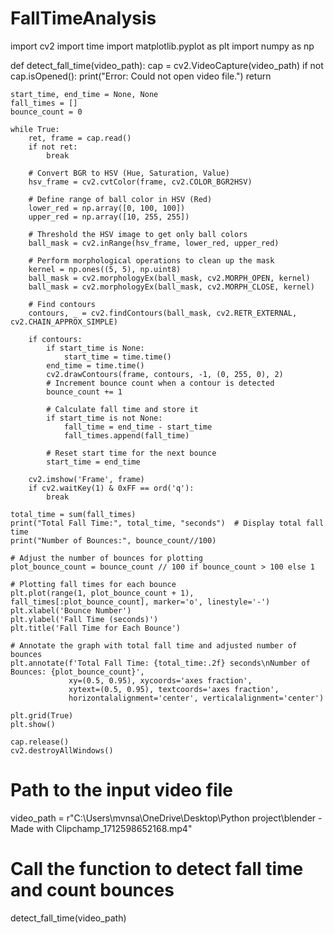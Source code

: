 # FallTimeAnalysis
import cv2
import time
import matplotlib.pyplot as plt
import numpy as np

def detect_fall_time(video_path):
    cap = cv2.VideoCapture(video_path)
    if not cap.isOpened():
        print("Error: Could not open video file.")
        return

    start_time, end_time = None, None
    fall_times = []
    bounce_count = 0

    while True:
        ret, frame = cap.read()
        if not ret:
            break

        # Convert BGR to HSV (Hue, Saturation, Value)
        hsv_frame = cv2.cvtColor(frame, cv2.COLOR_BGR2HSV)

        # Define range of ball color in HSV (Red)
        lower_red = np.array([0, 100, 100])
        upper_red = np.array([10, 255, 255])

        # Threshold the HSV image to get only ball colors
        ball_mask = cv2.inRange(hsv_frame, lower_red, upper_red)

        # Perform morphological operations to clean up the mask
        kernel = np.ones((5, 5), np.uint8)
        ball_mask = cv2.morphologyEx(ball_mask, cv2.MORPH_OPEN, kernel)
        ball_mask = cv2.morphologyEx(ball_mask, cv2.MORPH_CLOSE, kernel)

        # Find contours
        contours, _ = cv2.findContours(ball_mask, cv2.RETR_EXTERNAL, cv2.CHAIN_APPROX_SIMPLE)

        if contours:
            if start_time is None:
                start_time = time.time()
            end_time = time.time()
            cv2.drawContours(frame, contours, -1, (0, 255, 0), 2)
            # Increment bounce count when a contour is detected
            bounce_count += 1

            # Calculate fall time and store it
            if start_time is not None:
                fall_time = end_time - start_time
                fall_times.append(fall_time)

            # Reset start time for the next bounce
            start_time = end_time

        cv2.imshow('Frame', frame)
        if cv2.waitKey(1) & 0xFF == ord('q'):
            break

    total_time = sum(fall_times)
    print("Total Fall Time:", total_time, "seconds")  # Display total fall time
    print("Number of Bounces:", bounce_count//100)

    # Adjust the number of bounces for plotting
    plot_bounce_count = bounce_count // 100 if bounce_count > 100 else 1

    # Plotting fall times for each bounce
    plt.plot(range(1, plot_bounce_count + 1), fall_times[:plot_bounce_count], marker='o', linestyle='-')
    plt.xlabel('Bounce Number')
    plt.ylabel('Fall Time (seconds)')
    plt.title('Fall Time for Each Bounce')

    # Annotate the graph with total fall time and adjusted number of bounces
    plt.annotate(f'Total Fall Time: {total_time:.2f} seconds\nNumber of Bounces: {plot_bounce_count}',
                 xy=(0.5, 0.95), xycoords='axes fraction',
                 xytext=(0.5, 0.95), textcoords='axes fraction',
                 horizontalalignment='center', verticalalignment='center')

    plt.grid(True)
    plt.show()

    cap.release()
    cv2.destroyAllWindows()

# Path to the input video file
video_path = r"C:\Users\mvnsa\OneDrive\Desktop\Python project\blender - Made with Clipchamp_1712598652168.mp4"

# Call the function to detect fall time and count bounces
detect_fall_time(video_path)
